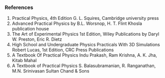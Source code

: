 <h3>References</h3>

<ol>
   <li>Practical Physics, 4th Edition
   G. L. Squires, Cambridge university press</li>
   <li>Advanced Practical Physics
   by B.L. Worsnop, H. T. Flint
   Khosla publication house</li>
   <li>The Art of Experimental Physics 1st Edition, Wiley Publications
   by Daryl W. Preston, Eric R. Dietz</li>
   <li>High School and Undergraduate Physics Practicals With 3D Simulations
   Robert Lucas, 1st Edition, CRC Press Publications</li>
   <li>A Textbook Of Practical Physics
   Indu Prakash, Ram Krishna, A. K. Jha, Kitab Mahal</li>
   <li>A Textbook of Practical Physics
   S. Balasubramanian, R. Ranganathan, M.N. Srinivasan
   Sultan Chand & Sons</li>
</ol>

